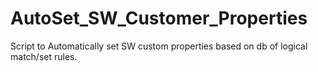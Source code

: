 # AutoSet_SW_Customer_Properties
Script to Automatically set SW custom properties based on db of logical match/set rules.
